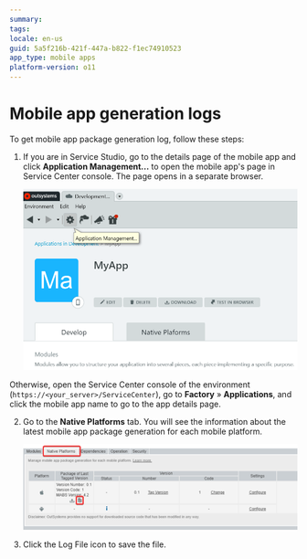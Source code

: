 ```yaml
---
summary:
tags: 
locale: en-us
guid: 5a5f216b-421f-447a-b822-f1ec74910523
app_type: mobile apps
platform-version: o11
---
```


# Mobile app generation logs

To get mobile app package generation log, follow these steps:

1. If you are in Service Studio, go to the details page of the mobile app and click **Application Management...** to open the mobile app's page in Service Center console. The page opens in a separate browser.

    ![](images/get-logs-16.png?width=600)

Otherwise, open the Service Center console of the environment (`https://<your_server>/ServiceCenter`), go to **Factory** » **Applications**, and click the mobile app name to go to the app details page.

2. Go to the **Native Platforms** tab. You will see the information about the latest mobile app package generation for each mobile platform.

    ![](images/get-logs-17.png?width=800)

3. Click the Log File icon to save the file.

